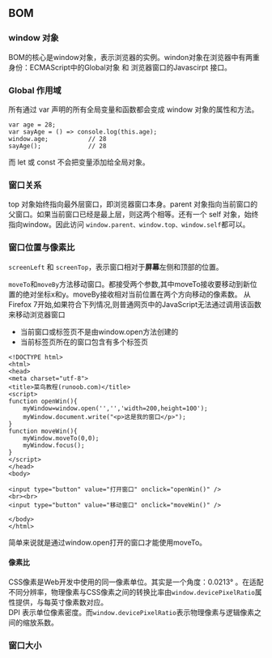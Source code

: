 ## BOM

### window 对象
BOM的核心是window对象，表示浏览器的实例。windon对象在浏览器中有两重身份：ECMAScript中的Global对象 和 浏览器窗口的Javascirpt 接口。

### Global 作用域
所有通过 var 声明的所有全局变量和函数都会变成 window 对象的属性和方法。
```
var age = 28;
var sayAge = () => console.log(this.age);
window.age;           // 28
sayAge();             // 28
```
而 let 或 const 不会把变量添加给全局对象。

### 窗口关系
top 对象始终指向最外层窗口，即浏览器窗口本身。parent 对象指向当前窗口的父窗口。如果当前窗口已经是最上层，则这两个相等。还有一个 self 对象，始终指向window。因此访问 `window.parent、window.top、window.self`都可以。

### 窗口位置与像素比

`screenLeft` 和 `screenTop`，表示窗口相对于**屏幕**左侧和顶部的位置。  

 `moveTo`和`moveBy`方法移动窗口。都接受两个参数,其中moveTo接收要移动到新位置的绝对坐标x和y。moveBy接收相对当前位置在两个方向移动的像素数。
从Firefox 7开始,如果符合下列情况,则普通网页中的JavaScript无法通过调用该函数来移动浏览器窗口  
* 当前窗口或标签页不是由window.open方法创建的  
* 当前标签页所在的窗口包含有多个标签页  
```
<!DOCTYPE html>
<html>
<head>
<meta charset="utf-8">
<title>菜鸟教程(runoob.com)</title>
<script>
function openWin(){
	myWindow=window.open('','','width=200,height=100');
	myWindow.document.write("<p>这是我的窗口</p>");
}
function moveWin(){
	myWindow.moveTo(0,0);
	myWindow.focus();
}
</script>
</head>
<body>

<input type="button" value="打开窗口" onclick="openWin()" />
<br><br>
<input type="button" value="移动窗口" onclick="moveWin()" />

</body>
</html>
```
简单来说就是通过window.open打开的窗口才能使用moveTo。

#### 像素比
CSS像素是Web开发中使用的同一像素单位。其实是一个角度：0.0213° 。在适配不同分辨率，物理像素与CSS像素之间的转换比率由`window.devicePixelRatio`属性提供，与每英寸像素数对应。  
DPI 表示单位像素密度。而`window.devicePixelRatio`表示物理像素与逻辑像素之间的缩放系数。

### 窗口大小

